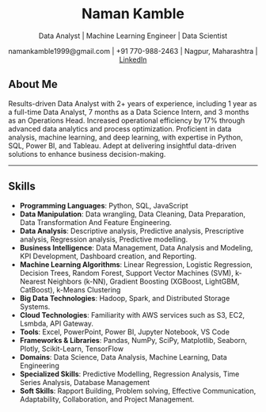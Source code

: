 <h1 align="center">Naman Kamble</h1>
<p align="center">Data Analyst | Machine Learning Engineer | Data Scientist</p>
<p align="center">namankamble1999@gmail.com | +91 770-988-2463 | Nagpur, Maharashtra | <a href="https://www.linkedin.com/in/naman-kamble-b6005024b/">LinkedIn</a></p>

## About Me
Results-driven Data Analyst with 2+ years of experience, including 1 year as a full-time Data Analyst, 7 months as a Data Science Intern, and 3 months as an Operations Head. Increased operational efficiency by 17% through advanced data analytics and process optimization. Proficient in data analysis, machine learning, and deep learning, with expertise in Python, SQL, Power BI, and Tableau. 
Adept at delivering insightful data-driven solutions to enhance business decision-making.

---

## Skills
- **Programming Languages**: Python, SQL, JavaScript
- **Data Manipulation**: Data wrangling, Data Cleaning, Data Preparation, Data Transformation And Feature Engineering.
- **Data Analysis**: Descriptive analysis, Predictive analysis, Prescriptive analysis, Regression analysis, Predictive modelling.
- **Business Intelligence**: Data Management, Data Analysis and Modeling, KPI Development, Dashboard creation, and Reporting.
- **Machine Learning Algorithms**: Linear Regression, Logistic Regression, Decision Trees, Random Forest, Support Vector Machines (SVM), k-Nearest Neighbors (k-NN), Gradient Boosting (XGBoost, LightGBM, CatBoost), k-Means Clustering
- **Big Data Technologies**: Hadoop, Spark, and Distributed Storage Systems. 
- **Cloud Technologies**: Familiarity with AWS services such as S3, EC2, Lsmbda, API Gateway. 
- **Tools**: Excel, PowerPoint, Power BI, Jupyter Notebook, VS Code
- **Frameworks & Libraries**: Pandas, NumPy, SciPy, Matplotlib, Seaborn, Plotly, Scikit-Learn, TensorFlow
- **Domains**: Data Science, Data Analysis, Machine Learning, Data Engineering
- **Specialized Skills**: Predictive Modelling, Regression Analysis, Time Series Analysis, Database Management
- **Soft Skills**: Rapport Building, Problem solving, Effective Communication, Adaptability, Collaboration, and Project Management. 
